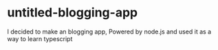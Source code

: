 # untitled-blogging-app
I decided to make an blogging app, Powered by node.js and used it as a way to learn typescript
